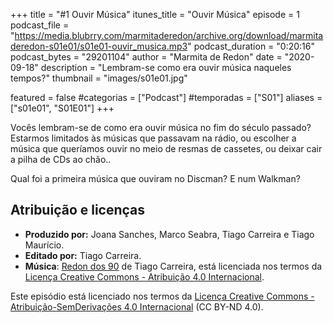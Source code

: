 +++
title = "#1 Ouvir Música"
itunes_title = "Ouvir Música"
episode = 1
podcast_file = "https://media.blubrry.com/marmitaderedon/archive.org/download/marmitaderedon-s01e01/s01e01-ouvir_musica.mp3"
podcast_duration = "0:20:16"
podcast_bytes = "29201104"
author = "Marmita de Redon"
date = "2020-09-18"
description = "Lembram-se como era ouvir música naqueles tempos?"
thumbnail = "images/s01e01.jpg"

featured = false
#categorias = ["Podcast"]
#temporadas = ["S01"]
aliases = ["s01e01", "S01E01"]
+++

Vocês lembram-se de como era ouvir música no fim do século passado? 
Estarmos limitados às músicas que passavam na rádio, 
ou escolher a música que queríamos ouvir no meio de resmas de cassetes, 
ou deixar cair a pilha de CDs ao chão.. 

Qual foi a primeira música que ouviram no Discman? E num Walkman?  




## Atribuição e licenças
- **Produzido por:** Joana Sanches, Marco Seabra, Tiago Carreira e Tiago Maurício.
- **Editado por:** Tiago Carreira.
- **Música**: [Redon dos 90](https://archive.org/details/redon90) de Tiago Carreira, está licenciada nos termos da [Licença Creative Commons - Atribuição 4.0 Internacional](http://creativecommons.org/licenses/by/4.0/).

Este episódio está licenciado nos termos da [Licença Creative Commons - Atribuição-SemDerivações 4.0 Internacional](https://creativecommons.org/licenses/by-nd/4.0/) (CC BY-ND 4.0).

